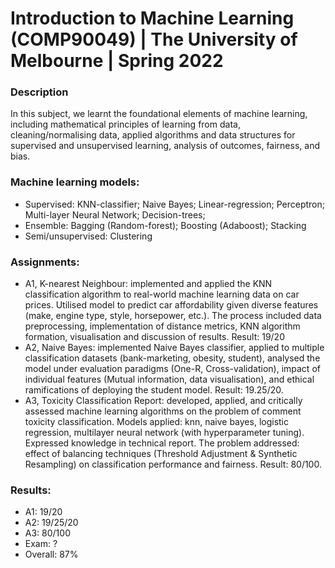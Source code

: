# Introduction to Machine Learning (COMP90049) | The University of Melbourne | Spring 2022

### Description
In this subject, we learnt the foundational elements of machine learning, including mathematical principles of learning from data, cleaning/normalising data, applied algorithms and data structures for supervised and unsupervised learning, analysis of outcomes, fairness, and bias.
### Machine learning models:
- Supervised: KNN-classifier; Naive Bayes; Linear-regression; Perceptron; Multi-layer Neural Network; Decision-trees; 
- Ensemble: Bagging (Random-forest); Boosting (Adaboost); Stacking
- Semi/unsupervised: Clustering
### Assignments:
- A1, K-nearest Neighbour: implemented and applied the KNN classification algorithm to real-world machine learning data on car prices. Utilised model to predict car affordability given diverse features (make, engine type, style, horsepower, etc.). The process included data preprocessing, implementation of distance metrics, KNN algorithm formation, visualisation and discussion of results. Result: 19/20
- A2, Naive Bayes: implemented Naive Bayes classifier, applied to multiple classification datasets (bank-marketing, obesity, student), analysed the model under evaluation paradigms (One-R, Cross-validation), impact of individual features (Mutual information, data visualisation), and ethical ramifications of deploying the student model. Result: 19.25/20.
- A3, Toxicity Classification Report: developed, applied, and critically assessed machine learning algorithms on the problem of comment toxicity classification. Models applied: knn, naive bayes, logistic regression, multilayer neural network (with hyperparameter tuning). Expressed knowledge in technical report. The problem addressed: effect of balancing techniques (Threshold Adjustment & Synthetic Resampling) on classification performance and fairness. Result: 80/100.
### Results:
- A1: 19/20
- A2: 19/25/20
- A3: 80/100
- Exam: ?
- Overall: 87%